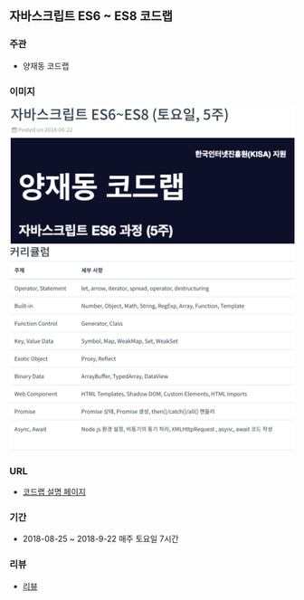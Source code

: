 ## 자바스크립트 ES6 ~ ES8 코드랩

### 주관
- 양재동 코드랩

### 이미지
<img src="https://github.com/k0102575/portfolio/blob/master/img/activity/seminar-js1.png" width="900">
<img src="https://github.com/k0102575/portfolio/blob/master/img/activity/seminar-js2.png" width="900">

### URL
- [코드랩 설명 페이지](https://www.codelabs.kr/codelabs/detail?no=16)

### 기간
- 2018-08-25 ~ 2018-9-22 매주 토요일 7시간

### 리뷰
- [리뷰](https://k0102575.github.io/review/review-javascript-ES6)